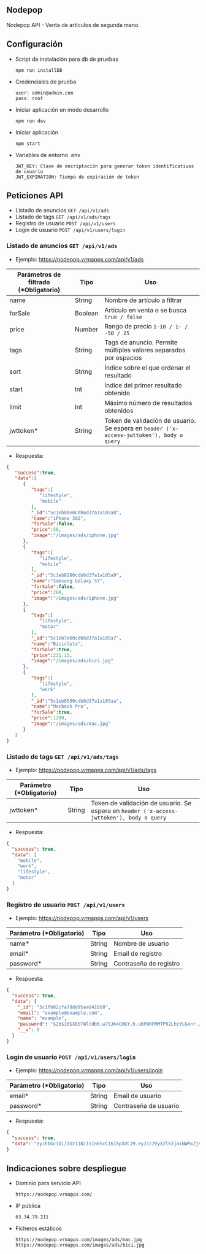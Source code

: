 ## Nodepop
Nodepop API - Venta de artículos de segunda mano.

## Configuración

- Script de instalación para db de pruebas
  ```
  npm run installDB
  ```
- Credenciales de prueba
  ```
  user: admin@admin.com
  pass: root
  ```
- Iniciar aplicación en modo desarrollo
  ```
  npm run dev
  ```
- Iniciar aplicación
  ```
  npm start
  ```
- Variables de entorno .env
  ```
  JWT_KEY: Clave de encriptación para generar token identificativos de usuario
  JWT_EXPIRATION: Tiempo de expiración de token
  ```

## Peticiones API
  - Listado de anuncios ```GET /api/v1/ads```
  - Listado de tags ```GET /api/v1/ads/tags```
  - Registro de usuario ```POST /api/v1/users```
  - Login de usuario ```POST /api/v1/users/login```

### Listado de anuncios ```GET /api/v1/ads```

- Ejemplo: https://nodepop.vrmapps.com/api/v1/ads

| Parámetros de filtrado (*Obligatorio)| Tipo           | Uso            |
| ---------------------------| -------------- | -------------- |
| name                       | String         | Nombre de artículo a filtrar               | 
| forSale                    | Boolean        | Artículo en venta o se busca ```true / false```|
| price                      | Number         | Rango de precio ```1-10 / 1- / -50 / 25``` |
| tags                       | String         | Tags de anuncio. Permite múltiples valores separados por espacios |
| sort                       | String         | Índice sobre el que ordenar el resultado|                 
| start                      | Int            | Índice del primer resultado obtenido|
| limit                      | Int            | Máximo número de resultados obtenidos|
| jwttoken*                  | String         | Token de validación de usuario. Se espera en ```header ('x-access-jwttoken'), body o query```|

- Respuesta:

```json
{
   "success":true,
   "data":[
      {
         "tags":[
            "lifestyle",
            "mobile"
         ],
         "_id":"5c1eb80e0cdb6d37a1a105a8",
         "name":"iPhone 3GS",
         "forSale":false,
         "price":50,
         "image":"/images/ads/iphone.jpg"
      },
      {
         "tags":[
            "lifestyle",
            "mobile"
         ],
         "_id":"5c1eb8280cdb6d37a1a105a9",
         "name":"Samsung Galaxy S7",
         "forSale":false,
         "price":200,
         "image":"/images/ads/iphone.jpg"
      },
      {
         "tags":[
            "lifestyle",
            "motor"
         ],
         "_id":"5c1eb7e60cdb6d37a1a105a7",
         "name":"Bicicleta",
         "forSale":true,
         "price":231.15,
         "image":"/images/ads/bici.jpg"
      },
      {
         "tags":[
            "lifestyle",
            "work"
         ],
         "_id":"5c1eb8590cdb6d37a1a105aa",
         "name":"Macbook Pro",
         "forSale":true,
         "price":1200,
         "image":"/images/ads/mac.jpg"
      }
   ]
}
```

### Listado de tags ```GET /api/v1/ads/tags```

- Ejemplo: https://nodepop.vrmapps.com/api/v1/ads/tags

| Parámetro (*Obligatorio)   | Tipo           | Uso            |
| ---------------------------| -------------- | -------------- |
| jwttoken*                  | String         | Token de validación de usuario. Se espera en ```header ('x-access-jwttoken'), body o query```|

- Respuesta:

```json
{
  "success": true,
  "data": [
    "mobile",
    "work",
    "lifestyle",
    "motor"
  ]
}
```

### Registro de usuario ```POST /api/v1/users```

- Ejemplo: https://nodepop.vrmapps.com/api/v1/users

| Parámetro (*Obligatorio)   | Tipo           | Uso            |
| ---------------------------| -------------- | -------------- |
| name*                      | String         | Nombre de usuario |
| email*                     | String         | Email de registro |
| password*                  | String         | Contraseña de registro |


- Respuesta:

```json
{
  "success": true,
  "data": {
    "_id": "5c1fb82cfa78dd95aa6416b8",
    "email": "example@example.com",
    "name": "example",
    "password": "$2b$10$XEbTWltdb5.w7SJm4CHkY.h.uBFWXFMMTP92LhcYLGxnr./huuUoW",
    "__v": 0
  }
}
```

### Login de usuario ```POST /api/v1/users/login```

- Ejemplo: https://nodepop.vrmapps.com/api/v1/users/login

| Parámetro (*Obligatorio)   | Tipo           | Uso            |
| ---------------------------| -------------- | -------------- |
| email*                     | String         | Email de usuario|
| password*                  | String         | Contraseña de usuario|


- Respuesta:

```json
{
  "success": true,
  "data": "eyJhbGciOiJIUzI1NiIsInR5cCI6IkpXVCJ9.eyJ1c2VyX2lkIjoiNWMxZjViM2E1N2Q0MTk4MzQ3OTAyOGEzIiwiaWF0IjoxNTQ1NTYxMTY3LCJleHAiOjE1NDU2NDc1Njd9.mdV5s5fhkWHR7sULip5jhJ0vbFnDPkLLHL9STJtYm-4"
}
```
## Indicaciones sobre despliegue

- Dominio para servicio API
  ```
  https://nodepop.vrmapps.com/
  ```
- IP pública 
  ```
  63.34.79.211
  ```
- Ficheros estáticos 
  ```
  https://nodepop.vrmapps.com/images/ads/mac.jpg
  https://nodepop.vrmapps.com/images/ads/bici.jpg
  ```
